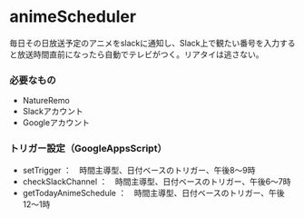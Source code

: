 # animeScheduler
毎日その日放送予定のアニメをslackに通知し、Slack上で観たい番号を入力すると放送時間直前になったら自動でテレビがつく。リアタイは逃さない。

### 必要なもの
- NatureRemo
- Slackアカウント
- Googleアカウント

### トリガー設定（GoogleAppsScript）
-  setTrigger ：　時間主導型、日付ベースのトリガー、午後8〜9時
-  checkSlackChannel ：　時間主導型、日付ベースのトリガー、午後6〜7時
-  getTodayAnimeSchedule ：　時間主導型、日付ベースのトリガー、午後12〜1時
